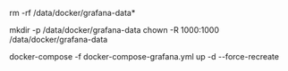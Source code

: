 rm -rf /data/docker/grafana-data*

mkdir -p /data/docker/grafana-data
chown -R 1000:1000 /data/docker/grafana-data

docker-compose -f docker-compose-grafana.yml up -d --force-recreate
